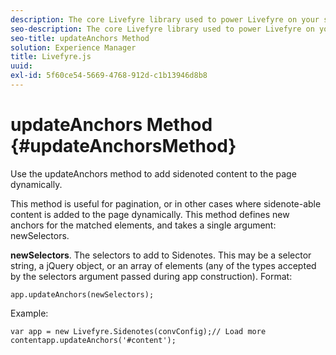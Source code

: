 ```yaml
---
description: The core Livefyre library used to power Livefyre on your site.
seo-description: The core Livefyre library used to power Livefyre on your site.
seo-title: updateAnchors Method
solution: Experience Manager
title: Livefyre.js
uuid:
exl-id: 5f60ce54-5669-4768-912d-c1b13946d8b8
---
```

# updateAnchors Method {#updateAnchorsMethod}

Use the updateAnchors method to add sidenoted content to the page dynamically. 

This method is useful for pagination, or in other cases where sidenote-able content is added to the page dynamically. This method defines new anchors for the matched elements, and takes a single argument: newSelectors.

**newSelectors**. The selectors to add to Sidenotes. This may be a selector string, a jQuery object, or an array of elements (any of the types accepted by the selectors argument passed during app construction).
Format:

```
app.updateAnchors(newSelectors);
```

Example:

```
var app = new Livefyre.Sidenotes(convConfig);// Load more contentapp.updateAnchors('#content');
```
